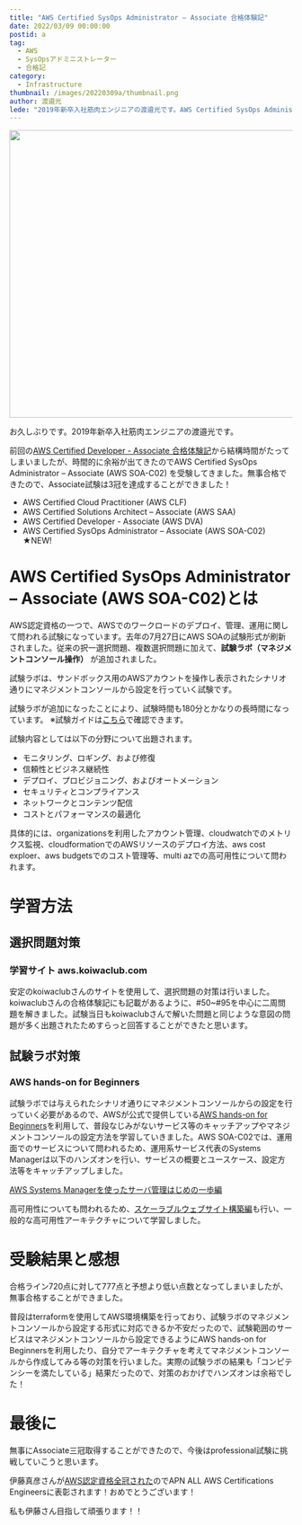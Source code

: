 ```yaml
---
title: "AWS Certified SysOps Administrator – Associate 合格体験記"
date: 2022/03/09 00:00:00
postid: a
tag:
  - AWS
  - SysOpsアドミニストレーター
  - 合格記
category:
  - Infrastructure
thumbnail: /images/20220309a/thumbnail.png
author: 渡邉光
lede: "2019年新卒入社筋肉エンジニアの渡邉光です。AWS Certified SysOps Administrator – Associate (AWS SOA-C02) を受験してきました。無事合格できたので、Associate試験は3冠を達成することができました！"
---
```


<img src="/images/20220309a/AWS-Certified_Sysops-Administrator_Associate_512x512.png" alt="" width="512" height="512">

お久しぶりです。2019年新卒入社筋肉エンジニアの渡邉光です。

前回の[AWS Certified Developer - Associate 合格体験記](https://future-architect.github.io/articles/20210906a/)から結構時間がたってしまいましたが、時間的に余裕が出てきたのでAWS Certified SysOps Administrator – Associate (AWS SOA-C02) を受験してきました。無事合格できたので、Associate試験は3冠を達成することができました！

* AWS Certified Cloud Practitioner (AWS CLF)
* AWS Certified Solutions Architect – Associate (AWS SAA)
* AWS Certified Developer - Associate (AWS DVA)
* AWS Certified SysOps Administrator – Associate (AWS SOA-C02) ★NEW!

# AWS Certified SysOps Administrator – Associate (AWS SOA-C02)とは

AWS認定資格の一つで、AWSでのワークロードのデプロイ、管理、運用に関して問われる試験になっています。去年の7月27日にAWS SOAの試験形式が刷新されました。従来の択一選択問題、複数選択問題に加えて、**試験ラボ（マネジメントコンソール操作）** が追加されました。

試験ラボは、サンドボックス用のAWSアカウントを操作し表示されたシナリオ通りにマネジメントコンソールから設定を行っていく試験です。

試験ラボが追加になったことにより、試験時間も180分とかなりの長時間になっています。
※試験ガイドは[こちら](https://d1.awsstatic.com/ja_JP/training-and-certification/docs-sysops-associate/AWS-Certified-SysOps-Administrator-Associate_Exam-Guide.pdf)で確認できます。

試験内容としては以下の分野について出題されます。

- モニタリング、ロギング、および修復
- 信頼性とビジネス継続性
- デプロイ、プロビジョニング、およびオートメーション
- セキュリティとコンプライアンス
- ネットワークとコンテンツ配信
- コストとパフォーマンスの最適化

具体的には、organizationsを利用したアカウント管理、cloudwatchでのメトリクス監視、cloudformationでのAWSリソースのデプロイ方法、aws cost exploer、aws budgetsでのコスト管理等、multi azでの高可用性について問われます。

# 学習方法

## 選択問題対策

### 学習サイト aws.koiwaclub.com
安定のkoiwaclubさんのサイトを使用して、選択問題の対策は行いました。koiwaclubさんの合格体験記にも記載があるように、#50~#95を中心に二周問題を解きました。試験当日もkoiwaclubさんで解いた問題と同じような意図の問題が多く出題されたためすらっと回答することができたと思います。

## 試験ラボ対策

### AWS hands-on for Beginners

試験ラボでは与えられたシナリオ通りにマネジメントコンソールからの設定を行っていく必要があるので、AWSが公式で提供している[AWS hands-on for Beginners](https://aws.amazon.com/jp/aws-jp-introduction/aws-jp-webinar-hands-on/?trk=aws_blog)を利用して、普段なじみがないサービス等のキャッチアップやマネジメントコンソールの設定方法を学習していきました。AWS SOA-C02では、運用面でのサービスについて問われるため、運用系サービス代表のSystems Managerは以下のハンズオンを行い、サービスの概要とユースケース、設定方法等をキャッチアップしました。

[AWS Systems Managerを使ったサーバ管理はじめの一歩編](https://pages.awscloud.com/JAPAN-event-OE-Hands-on-for-Beginners-systems-manager-2022-reg-event.html?trk=aws_introduction_page)

高可用性についても問われるため、[スケーラブルウェブサイト構築編](https://pages.awscloud.com/event_JAPAN_Hands-on-for-Beginners-Scalable_LP.html?trk=aws_introduction_page)も行い、一般的な高可用性アーキテクチャについて学習しました。


# 受験結果と感想
合格ライン720点に対して777点と予想より低い点数となってしまいましたが、無事合格することができました。

普段はterraformを使用してAWS環境構築を行っており、試験ラボのマネジメントコンソールから設定する形式に対応できるか不安だったので、試験範囲のサービスはマネジメントコンソールから設定できるようにAWS hands-on for Beginnersを利用したり、自分でアーキテクチャを考えてマネジメントコンソールから作成してみる等の対策を行いました。実際の試験ラボの結果も「コンピテンシーを満たしている」結果だったので、対策のおかげでハンズオンは余裕でした！

# 最後に
無事にAssociate三冠取得することができたので、今後はprofessional試験に挑戦していこうと思います。

伊藤真彦さんが[AWS認定資格全冠された](/articles/20211112b/)のでAPN ALL AWS Certifications Engineersに表彰されます！おめでとうございます！

私も伊藤さん目指して頑張ります！！
